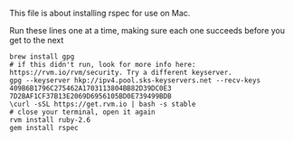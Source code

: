 This file is about installing rspec for use on Mac.

Run these lines one at a time, making sure each one succeeds before you get to the next

```
brew install gpg
# if this didn't run, look for more info here: https://rvm.io/rvm/security. Try a different keyserver.
gpg --keyserver hkp://ipv4.pool.sks-keyservers.net --recv-keys 409B6B1796C275462A1703113804BB82D39DC0E3 7D2BAF1CF37B13E2069D6956105BD0E739499BDB
\curl -sSL https://get.rvm.io | bash -s stable
# close your terminal, open it again
rvm install ruby-2.6
gem install rspec
```
